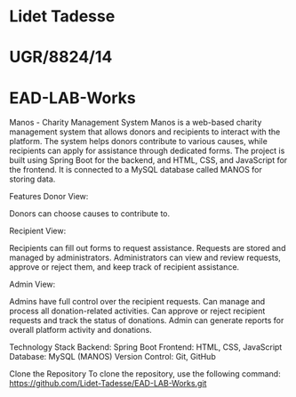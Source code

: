 # Lidet Tadesse

# UGR/8824/14

# EAD-LAB-Works

Manos - Charity Management System
Manos is a web-based charity management system that allows donors and recipients to interact with the platform. The system helps donors contribute to various causes, while recipients can apply for assistance through dedicated forms. The project is built using Spring Boot for the backend, and HTML, CSS, and JavaScript for the frontend. It is connected to a MySQL database called MANOS for storing data.

Features
Donor View:

Donors can choose causes to contribute to.

Recipient View:

Recipients can fill out forms to request assistance.
Requests are stored and managed by administrators. Administrators can view and review requests, approve or reject them, and keep track of recipient assistance.

Admin View:

Admins have full control over the recipient requests.
Can manage and process all donation-related activities.
Can approve or reject recipient requests and track the status of donations.
Admin can generate reports for overall platform activity and donations.

Technology Stack
Backend: Spring Boot
Frontend: HTML, CSS, JavaScript
Database: MySQL (MANOS)
Version Control: Git, GitHub

Clone the Repository
To clone the repository, use the following command:
https://github.com/Lidet-Tadesse/EAD-LAB-Works.git
